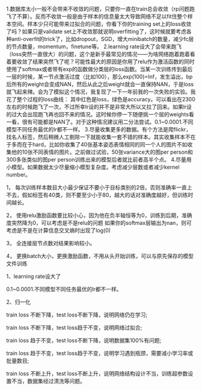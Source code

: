1.数据库太小一般不会带来不收敛的问题，只要你一直在train总会收敛（rp问题跑飞了不算）。反而不收敛一般是由于样本的信息量太大导致网络不足以fit住整个样本空间。样本少只可能带来过拟合的问题，你看下你的training set上的loss收敛了吗？如果只是validate set上不收敛那就说明overfitting了，这时候就要考虑各种anti-overfit的trick了，比如dropout，SGD，增大minibatch的数量，减少fc层的节点数量，momentum，finetune等。
2.learning rate设大了会带来跑飞（loss突然一直很大）的问题，这个是新手最常见的情况——为啥网络跑着跑着看着要收敛了结果突然飞了呢？可能性最大的原因是你用了relu作为激活函数的同时使用了softmax或者带有exp的函数做分类层的loss函数。当某一次训练传到最后一层的时候，某一节点激活过度（比如100），那么exp(100)=Inf，发生溢出，bp后所有的weight会变成NAN，然后从此之后weight就会一直保持NAN，于是loss就飞起来辣。会为了模拟这个情况，我复现了一下一年前我的一次失败的实验。我花了整个过程的loss曲线：
其中红色是loss，绿色是accuracy。可以看出在2300左右的时候跑飞了一次，不过所幸lr设的并不是非常大所以又拉了回来。如果lr设的过大会出现跑飞再也回不来的情况。这时候你停一下随便挑一个层的weights看一看，很有可能都是NAN了。对于这种情况建议用二分法尝试。0.1~0.0001.不同模型不同任务最优的lr都不一样。
3.尽量收集更多的数据。有个方法是爬flickr，找名人标签，然后稍微人工剔除一下就能收集一套不错的样本。其实收集样本不在于多而在于hard，比如你收集了40张基本姿态表情相同的同一个人的图片不如收集他的10张不同表情的图片。之前做过试验，50张variance大的图per person和300多张类似的图per person训练出来的模型后者就比前者高半个点。
4.尽量用小模型。如果数据太少尽量缩小模型复杂度。考虑减少层数或者减少kernel number。


1，        每次训练样本数目大小最少保证不要小于目标类别的2倍，否则准确率一直上不去，假如标签有40类，则不要至少小于80，越大的话对准确度越好，但训练时间越长。

2，        使用relu激励函数要比较小心，因为他在负半轴恒等为0，训练到后期，准确度突然降为0，可以考虑是不是relu的问题
如果你的softmax层输出为nan，则可考虑是不是在计算信息交叉熵时出现了log(0)

3，        全连接层节点数对结果影响较小。

4，        更换batch大小，更换激励函数，不用从头开始训练，可以与原先保存的模型文件训练


1、learning rate设大了

0.1~0.0001.不同模型不同任务最优的lr都不一样。

2、归一化



train loss 不断下降，test loss不断下降，说明网络仍在学习;

train loss 不断下降，test loss趋于不变，说明网络过拟合;

train loss 趋于不变，test loss不断下降，说明数据集100%有问题;

train loss 趋于不变，test loss趋于不变，说明学习遇到瓶颈，需要减小学习率或批量数目;

train loss 不断上升，test loss不断上升，说明网络结构设计不当，训练超参数设置不当，数据集经过清洗等问题。
